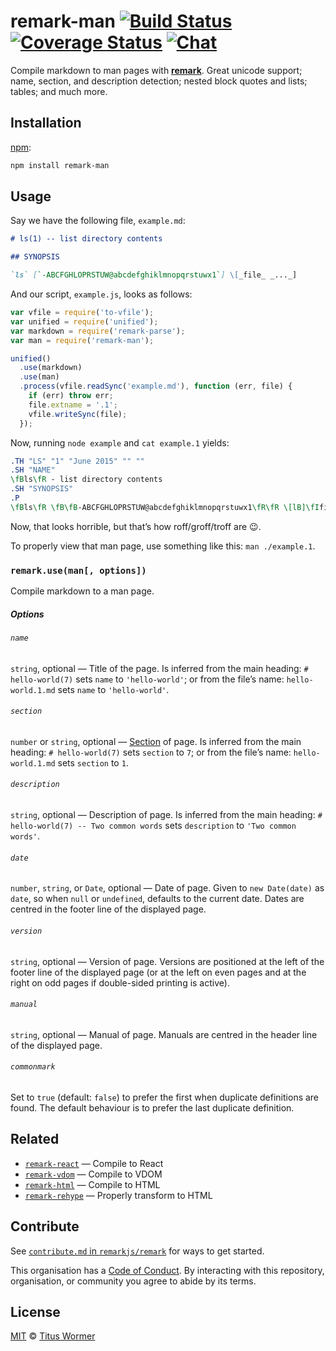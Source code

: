 # remark-man [![Build Status][build-badge]][build-status] [![Coverage Status][coverage-badge]][coverage-status] [![Chat][chat-badge]][chat]

Compile markdown to man pages with [**remark**][remark].  Great unicode
support; name, section, and description detection; nested block quotes
and lists; tables; and much more.

## Installation

[npm][]:

```bash
npm install remark-man
```

## Usage

Say we have the following file, `example.md`:

```markdown
# ls(1) -- list directory contents

## SYNOPSIS

`ls` [`-ABCFGHLOPRSTUW@abcdefghiklmnopqrstuwx1`] \[_file_ _..._]
```

And our script, `example.js`, looks as follows:

```javascript
var vfile = require('to-vfile');
var unified = require('unified');
var markdown = require('remark-parse');
var man = require('remark-man');

unified()
  .use(markdown)
  .use(man)
  .process(vfile.readSync('example.md'), function (err, file) {
    if (err) throw err;
    file.extname = '.1';
    vfile.writeSync(file);
  });
```

Now, running `node example` and `cat example.1` yields:

```roff
.TH "LS" "1" "June 2015" "" ""
.SH "NAME"
\fBls\fR - list directory contents
.SH "SYNOPSIS"
.P
\fBls\fR \fB\fB-ABCFGHLOPRSTUW@abcdefghiklmnopqrstuwx1\fR\fR \[lB]\fIfile\fR \fI...\fR\[rB]
```

Now, that looks horrible, but that’s how roff/groff/troff are :wink:.

To properly view that man page, use something like this: `man ./example.1`.

### `remark.use(man[, options])`

Compile markdown to a man page.

##### Options

###### `name`

`string`, optional — Title of the page.
Is inferred from the main heading: `# hello-world(7)` sets `name` to
`'hello-world'`; or from the file’s name: `hello-world.1.md` sets `name` to
`'hello-world'`.

###### `section`

`number` or `string`, optional — [Section][man-section] of page.
Is inferred from the main heading: `# hello-world(7)` sets `section` to
`7`; or from the file’s name: `hello-world.1.md` sets `section` to `1`.

###### `description`

`string`, optional — Description of page.
Is inferred from the main heading: `# hello-world(7) -- Two common words` sets
`description` to `'Two common words'`.

###### `date`

`number`, `string`, or `Date`, optional — Date of page.  Given to
`new Date(date)` as `date`, so when `null` or `undefined`, defaults to the
current date.  Dates are centred in the footer line of the displayed page.

###### `version`

`string`, optional — Version of page.  Versions are positioned at the left of
the footer line of the displayed page (or at the left on even pages and at the
right on odd pages if double-sided printing is active).

###### `manual`

`string`, optional — Manual of page.  Manuals are centred in the header line of
the displayed page.

###### `commonmark`

Set to `true` (default: `false`) to prefer the first when duplicate definitions
are found.  The default behaviour is to prefer the last duplicate definition.

## Related

*   [`remark-react`](https://github.com/mapbox/remark-react)
    — Compile to React
*   [`remark-vdom`](https://github.com/remarkjs/remark-vdom)
    — Compile to VDOM
*   [`remark-html`](https://github.com/remarkjs/remark-html)
    — Compile to HTML
*   [`remark-rehype`](https://github.com/remarkjs/remark-rehype)
    — Properly transform to HTML

## Contribute

See [`contribute.md` in `remarkjs/remark`][contribute] for ways to get started.

This organisation has a [Code of Conduct][coc].  By interacting with this
repository, organisation, or community you agree to abide by its terms.

## License

[MIT][license] © [Titus Wormer][author]

<!-- Definitions -->

[build-badge]: https://img.shields.io/travis/remarkjs/remark-man.svg

[build-status]: https://travis-ci.org/remarkjs/remark-man

[coverage-badge]: https://img.shields.io/codecov/c/github/remarkjs/remark-man.svg

[coverage-status]: https://codecov.io/github/remarkjs/remark-man

[chat-badge]: https://img.shields.io/gitter/room/remarkjs/Lobby.svg

[chat]: https://gitter.im/remarkjs/Lobby

[license]: LICENSE

[author]: http://wooorm.com

[npm]: https://docs.npmjs.com/cli/install

[remark]: https://github.com/remarkjs/remark

[contribute]: https://github.com/remarkjs/remark/blob/master/contributing.md

[coc]: https://github.com/remarkjs/remark/blob/master/code-of-conduct.md

[man-section]: https://en.wikipedia.org/wiki/Man_page#Manual_sections
